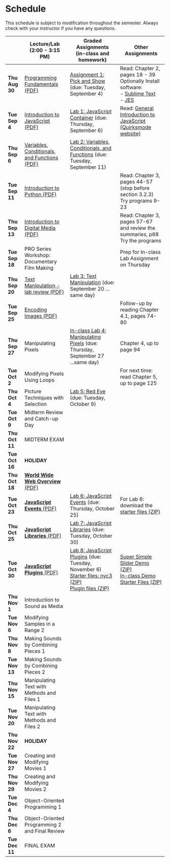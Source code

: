 # Schedule
This schedule is subject to modification throughout the semester. Always check with your instructor if you have any questions.

|                | Lecture/Lab<br>(2:00 - 3:15 PM)                              | Graded Assignments<br>(in-class and homework)                | Other Assignments                                            |
| -------------- | ------------------------------------------------------------ | ------------------------------------------------------------ | ------------------------------------------------------------ |
| **Thu Aug 30** | [Programming Fundamentals (PDF)](01-programming-fundamentals/programming-fundamentals.pdf) | [Assignment 1: Pick and Show](assign01-pick-and-show/instructions.md) (due: Tuesday, September 4) | Read: Chapter 2, pages 18 - 39<br>Optionally Install software:<br>- [Sublime Text](www.sublimetext.com)<br>- [JES](https://github.com/gatech-csl/jes/releases) |
| **Tue Sep 4**  | [Introduction to JavaScript (PDF)](02-introduction-javascript/introduction-javascript.pdf) | [Lab 1: JavaScript Container](lab01-javascript-container/instructions.md) (due: Thursday, September 6) | Read: [General Introduction to JavaScript (Quirksmode website)](https://www.quirksmode.org/js/intro.html) |
| **Thu Sep 6**  | [Variables, Conditionals, and Functions (PDF)](03-variables-conditionals-functions/variables-conditionals-functions.pdf) | [Lab 2: Variables, Conditionals, and Functions](lab02-variables-conditionals-functions/instructions.md) (due: Tuesday, September 11) |                                                              |
| **Tue Sep 11** | [Introduction to Python (PDF)](04-introduction-python/introduction-to-python.pdf) |                                                              | Read: Chapter 3, pages 44-57 (stop before section 3.2.3)<br/>Try programs 9-23 |
| **Thu Sep 13** | [Introduction to Digital Media (PDF)](05-introduction-digital-media/05-introduction-digital-media.pdf) |                                                              | Read: Chapter 3, pages 57-67 and review the summaries, p68<br/>Try the programs |
| **Tue Sep 18** | PRO Series Workshop: Documentary Film Making                 |                                                              | Prep for In-class Lab Assignment on Thursday                 |
| **Thu Sep 20** | [Text Manipulation - lab review (PDF)](06-text-manipulation/coding-techniques.pdf) | [Lab 3: Text Manipulation](lab03-text-manipulation/instructions.md) (due: September 20 ... same day) |                                                              |
| **Tue Sep 25** | [Encoding Images (PDF)](07-encoding-images/encoding-images.pdf) |                                                              | Follow-up by reading Chapter 4.1, pages 74-80                |
| **Thu Sep 27** | Manipulating Pixels                                          | [In-class Lab 4: Manipulating Pixels](lab04-manipulating-pixels/instructions.md) (due: Thursday, September 27 ...same day) | Chapter 4, up to page 94                                     |
| **Tue Oct 2**  | Modifying Pixels Using Loops                                 |                                                              | For next time: read Chapter 5, up to page 125                |
| **Thu Oct 4**  | Picture Techniques with Selection                            | [Lab 5: Red Eye](lab05-redeye/instructions.md) (due: Tuesday, October 9) |                                                              |
| **Tue Oct 9**  | Midterm Review and Catch-up Day                              |                                                              |                                                              |
| **Thu Oct 11** | MIDTERM EXAM                                                 |                                                              |                                                              |
| **Tue Oct 16** | **HOLIDAY**                                                  |                                                              |                                                              |
| **Thu Oct 18** | [**World Wide Web Overview** (PDF)](12-world-wide-web-overview/document-object-model.pdf) |                                                              |                                                              |
| **Tue Oct 23** | [**JavaScript Events** (PDF)](13-javascript-events/javascript-events.pdf) | [Lab 6: JavaScript Events](lab06-javascript-events/instructions.md) (due: Thursday, October 25) | For Lab 6: download the [starter files (ZIP)](lab06-javascript-events/lab06-startup-files.zip) |
| **Thu Oct 25** | [**JavaScript Libraries** (PDF)](16-javascript-libraries/javascript-libraries.pdf) | [Lab 7: JavaScript Libraries](lab07-javascript-libraries/instructions.md) (due: Tuesday, October 30) |                                                              |
| **Tue Oct 30** | [**JavaScript Plugins** (PDF)](17-javascript-plugins/javascript-plugins.pdf) | [Lab 8: JavaScript Plugins](lab08-javascript-plugins/instructions.md) (due: Tuesday, November 6)<br>[Starter files: nyc3 (ZIP)](lab08-javascript-plugins/nyc3.zip)<br>[Plugin files (ZIP)](lab08-javascript-plugins/plugins.zip) | [Super Simple Slider Demo (ZIP)](17-javascript-plugins/sss-demo.zip)<br/>[In-class Demo Starter Files (ZIP)](17-javascript-plugins/inclass-starter-files.zip) |
| **Thu Nov 1**  | Introduction to Sound as Media                               |                                                              |                                                              |
| **Tue Nov 6**  | Modifying Samples in a Range 2                               |                                                              |                                                              |
| **Thu Nov 8**  | Making Sounds by Combining Pieces 1                          |                                                              |                                                              |
| **Tue Nov 13** | Making Sounds by Combining Pieces 2                          |                                                              |                                                              |
| **Thu Nov 15** | Manipulating Text with Methods and Files 1                   |                                                              |                                                              |
| **Tue Nov 20** | Manipulating Text with Methods and Files 2                   |                                                              |                                                              |
| **Thu Nov 22** | **HOLIDAY**                                                  |                                                              |                                                              |
| **Tue Nov 27** | Creating and Modifying Movies 1                              |                                                              |                                                              |
| **Thu Nov 29** | Creating and Modifying Movies 2                              |                                                              |                                                              |
| **Tue Dec 4**  | Object-Oriented Programming 1                                |                                                              |                                                              |
| **Thu Dec 6**  | Object-Oriented Programming 2 and Final Review               |                                                              |                                                              |
| **Tue Dec 11** | FINAL EXAM                                                   |                                                              |                                                              |